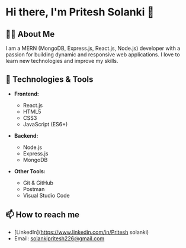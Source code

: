 # Hi there, I'm Pritesh Solanki 👋

## 👨‍💻 About Me
I am a MERN (MongoDB, Express.js, React.js, Node.js) developer with a passion for building dynamic and responsive web applications. I love to learn new technologies and improve my skills.

## 🚀 Technologies & Tools
- **Frontend:**
  - React.js
  - HTML5
  - CSS3
  - JavaScript (ES6+)
  
- **Backend:**
  - Node.js
  - Express.js
  - MongoDB

- **Other Tools:**
  - Git & GitHub
  - Postman
  - Visual Studio Code



## 📫 How to reach me
- [LinkedIn](https://www.linkedin.com/in/Pritesh solanki)
- Email: solankipritesh226@gmail.com 

